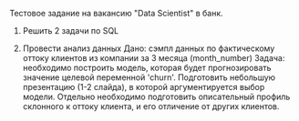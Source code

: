 Тестовое задание на вакансию "Data Scientist" в банк.

1. Решить 2 задачи по SQL
   
2. Провести анализ данных
Дано: сэмпл данных по фактическому оттоку клиентов из компании за 3 месяца (month_number)
Задача: необходимо построить модель, которая будет прогнозировать значение целевой переменной 'churn'.
Подготовить небольшую презентацию (1-2 слайда), в которой аргументируется выбор модели. 
Отдельно необходимо подготовить описательный профиль склонного к оттоку клиента, и его отличение от других клиентов.
